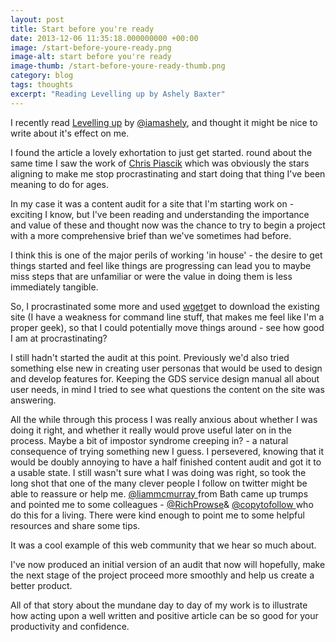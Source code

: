 ```yaml
---
layout: post
title: Start before you're ready
date: 2013-12-06 11:35:18.000000000 +00:00
image: /start-before-youre-ready.png
image-alt: start before you're ready
image-thumb: /start-before-youre-ready-thumb.png
category: blog
tags: thoughts
excerpt: "Reading Levelling up by Ashely Baxter"
---
```


I recently read [Levelling up][level] by <a href="https://twitter.com/iamashley">@iamashely</a>, and thought it might be nice to write about it's effect on me.

<!-- more -->

I found the article a lovely exhortation to just get started. round about the same time I saw the work of [Chris Piascik][pias] which was obviously the stars aligning to make me stop procrastinating and start doing that thing I've been meaning to do for ages.

In my case it was a content audit for a site that I'm starting work on - exciting I know, but I've been reading and understanding the importance and value of these and thought now was the chance to try to begin a project with a more comprehensive brief than we've sometimes had before.

I think this is one of the major perils of working 'in house' - the desire to get things started and feel like things are progressing can lead you to maybe miss steps that are unfamiliar or were the value in doing them is less immediately tangible.

So, I procrastinated some more and used [wget][wget]get to download the existing site (I have a weakness for command line stuff, that makes me feel like I'm a proper geek), so that I could potentially move things around - see how good I am at procrastinating?

I still hadn't started the audit at this point. Previously we'd also tried something else new in creating user personas that would be used to design and develop features for. Keeping the GDS service design manual all about user needs, in mind I tried to see what questions the content on the site was answering.

All the while through this process I was really anxious about whether I was doing it right, and whether it really would prove useful later on in the process. Maybe a bit of impostor syndrome creeping in? - a natural consequence of trying something new I guess. I persevered, knowing that it would be doubly annoying to have a half finished content audit and got it to a usable state. I still wasn't sure what I was doing was right, so took the long shot that one of the many clever people I follow on twitter might be able to reassure or help me. <a href="https://twitter.com/liammcmurray">@liammcmurray </a>from Bath came up trumps and pointed me to some colleagues - <a href="https://twitter.com/RichProwse">@RichProwse</a>& <a href="https://twitter.com/copytofollow">@copytofollow </a>who do this for a living. There were kind enough to point me to some helpful resources and share some tips.

It was a cool example of this web community that we hear so much about.

I've now produced an initial version of an audit that now will hopefully, make the next stage of the project proceed more smoothly and help us create a better product.

All of that story about the mundane day to day of my work is to illustrate how acting upon a well written and positive article can be so good for your productivity and confidence.

[level]: http://24ways.org/2013/levelling-up/
[pias]: http://www.flickr.com/photos/chrispiascik/7981177508/
[wget]: http://en.wikipedia.org/wiki/Wge
